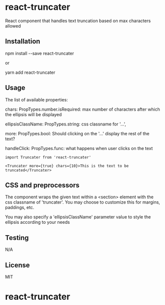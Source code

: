 # react-truncater

React component that handles text truncation based on max characters allowed

## Installation

npm install --save react-truncater

or

yarn add react-truncater

## Usage

The list of available properties:

chars: PropTypes.number.isRequired: max number of characters after which the ellipsis will be displayed

ellipsisClassName: PropTypes.string: css classname for '...',

more: PropTypes.bool: Should clicking on the '...' display the rest of the text?

handleClick: PropTypes.func: what happens when user clicks on the text

`import Truncater from 'react-truncater'`

`<Truncater more={true} chars={10}>This is the text to be truncated</Truncater>`

## CSS and preprocessors

The component wraps the given text within a &lt;section&gt; element
with the css classname of 'truncater'.  You may choose to customize this
for margins, paddings, etc.

You may also specify a 'ellipsisClassName' parameter value to style
the ellipsis according to your needs

## Testing

N/A

## License

MIT
# react-truncater
